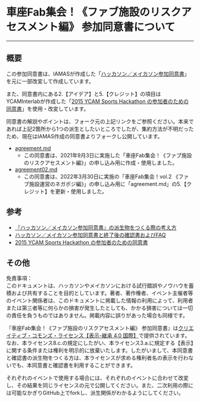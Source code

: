 # 車座Fab集会！《ファブ施設のリスクアセスメント編》 参加同意書について
------

## 概要
この参加同意書は、IAMASが作成した「[ハッカソン／メイカソン参加同意書](https://github.com/IAMAS/makeathon_agreement#readme)」を元に一部改変して作成しています。

また、同意書内にある2.【アイデア】と5.【クレジット】の項目はYCAMInterlabが作成した「[2015 YCAM Sports Hackathon の参加者のための同意書](https://github.com/YCAMInterlab/SportsHackathon_ConsentForm)」を使用・改変しています。

同意書の解説やポイントは、フォーク元の上記リンクをご参照ください。本来であれば上記2箇所から1つの派生としたいところでしたが、集約方法が不明だったため、現在はIAMAS作成の同意書よりフォークし公開しています。

* [agreement.md](https://github.com/KSU-FabSpace/KurumazaFabShukai_agreement/blob/master/agreement.md)
  * この同意書は、2021年9月3日に実施した「車座Fab集会！《ファブ施設のリスクアセスメント編》」の申し込み用に作成・使用しました。
* [agreement02.md](https://github.com/KSU-FabSpace/KurumazaFabShukai_agreement/blob/master/agreement02.md)
  * この同意書は、2022年3月30日に実施の「車座Fab集会！vol.2 《ファブ施設運営のネガポジ編》」の申し込み用に「agreement.md」の5.【クレジット】を更新・使用しました。

## 参考
* [『ハッカソン／メイカソン参加同意書』の派生物をつくる際の考え方](https://qiita.com/mayfair/items/0298f16e96e920f8f271)
* [ハッカソン／メイカソン参加同意書と終了後の確認書およびFAQ](https://github.com/IAMAS/makeathon_agreement#readme)
* [2015 YCAM Sports Hackathon の参加者のための同意書](https://github.com/YCAMInterlab/SportsHackathon_ConsentForm)

## その他　
免責事項：  
このドキュメントは、ハッカソンやメイカソンにおける試行錯誤やノウハウを蓄積および共有することを目的としています。著者、著作権者、イベント主催者等のイベント関係者は、このドキュメントに掲載した情報の利用によって、利用者または第三者等に何らかの損害が発生したとしても、かかる損害については一切の責任を負うものではありません。掲載内容に誤りがあった場合も同様です。

『車座Fab集会！《ファブ施設のリスクアセスメント編》 参加同意書』は[クリエイティブ・コモンズ・ライセンス【表示-継承 4.0 国際】](http://creativecommons.org/licenses/by-sa/4.0/deed.ja)で提供されています。なお、本ライセンス8.c.の規定にしたがい、本ライセンス3.a.に規定する【表示】に関する条件または権利を明示的に放棄いたします。したがいまして、本同意書と確認書の派生物をつくる方は、本ライセンスが求める権利者名の表示を行わないでも、本同意書と確認書を利用することができます。

それぞれのイベントで使用する場合には、それぞれのイベントに合わせて改変し、その結果を同じライセンスの元で公開してください。また、二次利用の際には可能なかぎりGitHub上でforkし、派生関係がわかるようにしてください。
　
